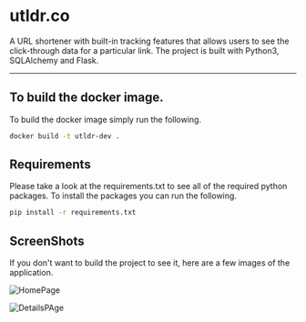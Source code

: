 # utldr.co
A URL shortener with built-in tracking features that allows users to see the
click-through data for a particular link. The project is built with Python3,
SQLAlchemy and Flask.

---

## To build the docker image.
To build the docker image simply run the following.
```sh
docker build -t utldr-dev .
```

## Requirements
Please take a look at the requirements.txt to see all of the required python
packages.  To install the packages you can run the following.
```sh
pip install -r requirements.txt
```

## ScreenShots
If you don't want to build the project to see it, here are a few images of the
application.

![HomePage](https://github.com/nomadmtb/utldr/raw/master/readme_img/homepage.png)

![DetailsPAge](https://github.com/nomadmtb/utldr/raw/master/readme_img/results.png)
